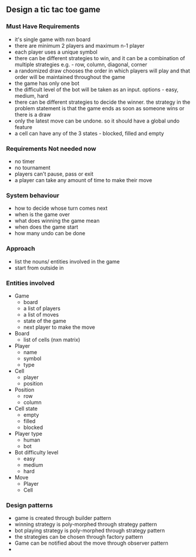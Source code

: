 ## Design a tic tac toe game

### Must Have Requirements
- it's single game with nxn board
- there are minimum 2 players and maximum n-1 player
- each player uses a unique symbol
- there can be different strategies to win, and it can be a combination of multiple strategies e.g. - row, column, diagonal, corner
- a randomized draw chooses the order in which players will play and that order will be maintained throughout the game
- the game has only one bot
- the difficult level of the bot will be taken as an input. options - easy, medium, hard
- there can be different strategies to decide the winner. the strategy in the problem statement is that the game ends as soon as someone wins or there is a draw
- only the latest move can be undone. so it should have a global undo feature
- a cell can have any of the 3 states - blocked, filled and empty

### Requirements Not needed now
- no timer
- no tournament
- players can't pause, pass or exit
- a player can take any amount of time to make their move


### System behaviour
- how to decide whose turn comes next
- when is the game over
- what does winning the game mean
- when does the game start
- how many undo can be done

### Approach
- list the nouns/ entities involved in the game
- start from outside in

### Entities involved
- Game
  - board
  - a list of players
  - a list of moves
  - state of the game
  - next player to make the move
- Board
  - list of cells (nxn matrix)
- Player
  - name
  - symbol
  - type
- Cell
  - player
  - position
- Position
  - row
  - column
- Cell state
  - empty
  - filled
  - blocked
- Player type
  - human
  - bot
- Bot difficulty level
  - easy
  - medium
  - hard
- Move
  - Player
  - Cell

### Design patterns
- game is created through builder pattern
- winning strategy is poly-morphed through strategy pattern
- bot playing strategy is poly-morphed through strategy pattern
- the strategies can be chosen through factory pattern
- Game can be notified about the move through observer pattern
- 